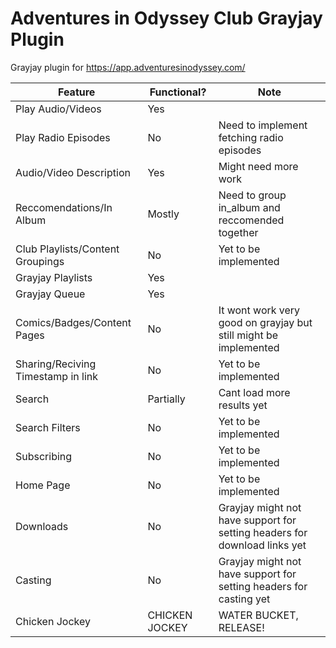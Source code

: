 # Adventures in Odyssey Club Grayjay Plugin
Grayjay plugin for https://app.adventuresinodyssey.com/

| Feature                             | Functional? | Note                              |
|-------------------------------------|-------------|-----------------------------------|
| Play Audio/Videos                   | Yes         |                                   |
| Play Radio Episodes                   | No         |   Need to implement fetching radio episodes    |
| Audio/Video Description | Yes         | Might need more work             |
| Reccomendations/In Album                  | Mostly        | Need to group in_album and reccomended together         |
|  Club Playlists/Content Groupings | No          | Yet to be implemented             |
|  Grayjay Playlists | Yes          |   |
|  Grayjay Queue | Yes          |   |
| Comics/Badges/Content Pages         | No          | It wont work very good on grayjay but still might be implemented |
|  Sharing/Reciving Timestamp in link | No          | Yet to be implemented             |
|  Search | Partially          | Cant load more results yet             |
|  Search Filters | No          | Yet to be implemented             |
|  Subscribing | No          | Yet to be implemented             |
|  Home Page | No          | Yet to be implemented             |
|  Downloads | No          | Grayjay might not have support for setting headers for download links yet            |
|  Casting | No          | Grayjay might not have support for setting headers for casting yet             |
|  Chicken Jockey | CHICKEN JOCKEY          | WATER BUCKET, RELEASE!  |

